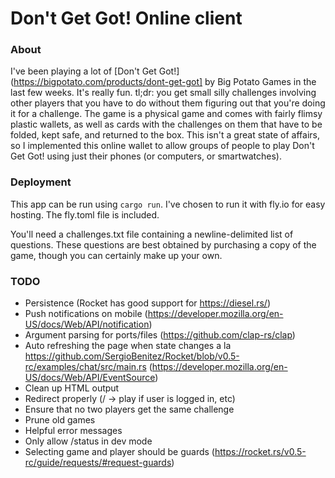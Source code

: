 # Don't Get Got! Online client

### About

I've been playing a lot of
[Don't Get Got!](https://bigpotato.com/products/dont-get-got] by Big Potato
Games in the last few weeks. It's really fun. tl;dr: you get small silly
challenges involving other players that you have to do without them figuring out
that you're doing it for a challenge. The game is a physical game and comes with
fairly flimsy plastic wallets, as well as cards with the challenges on them that
have to be folded, kept safe, and returned to the box. This isn't a great state
of affairs, so I implemented this online wallet to allow groups of people to
play Don't Get Got! using just their phones (or computers, or smartwatches).

### Deployment

This app can be run using `cargo run`. I've chosen to run it with fly.io for
easy hosting. The fly.toml file is included.

You'll need a challenges.txt file containing a newline-delimited list of
questions. These questions are best obtained by purchasing a copy of the game,
though you can certainly make up your own.

### TODO
 - Persistence (Rocket has good support for https://diesel.rs/)
 - Push notifications on mobile (https://developer.mozilla.org/en-US/docs/Web/API/notification)
 - Argument parsing for ports/files (https://github.com/clap-rs/clap)
 - Auto refreshing the page when state changes a la https://github.com/SergioBenitez/Rocket/blob/v0.5-rc/examples/chat/src/main.rs (https://developer.mozilla.org/en-US/docs/Web/API/EventSource)
 - Clean up HTML output
 - Redirect properly (/ -> play if user is logged in, etc)
 - Ensure that no two players get the same challenge
 - Prune old games
 - Helpful error messages
 - Only allow /status in dev mode
 - Selecting game and player should be guards (https://rocket.rs/v0.5-rc/guide/requests/#request-guards)
